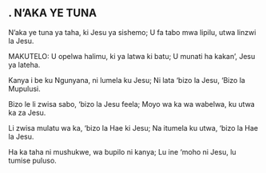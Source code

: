 ## . N’AKA YE TUNA

N’aka ye tuna ya taha, ki Jesu ya sishemo;
U fa tabo mwa lipilu, utwa linzwi la Jesu.

MAKUTELO:
U opelwa halimu, ki ya latwa ki batu;
U munati ha kakan’, Jesu ya lateha.


Kanya i be ku Ngunyana, ni lumela ku Jesu;
Ni lata ‘bizo la Jesu, ‘Bizo la Mupulusi.


Bizo le li zwisa sabo, ‘bizo la Jesu feela;
Moyo wa ka wa wabelwa, ku utwa ka za Jesu.


Li zwisa mulatu wa ka, ‘bizo la Hae ki Jesu;
Na itumela ku utwa, ‘bizo la Hae la Jesu.

Ha ka taha ni mushukwe, wa bupilo ni kanya;
Lu ine ‘moho ni Jesu, lu tumise puluso.

